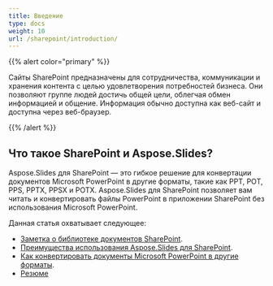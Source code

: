 ```yaml
---
title: Введение
type: docs
weight: 10
url: /sharepoint/introduction/
---
```


{{% alert color="primary" %}} 

Сайты SharePoint предназначены для сотрудничества, коммуникации и хранения контента с целью удовлетворения потребностей бизнеса. Они позволяют группе людей достичь общей цели, облегчая обмен информацией и общение. Информация обычно доступна как веб-сайт и доступна через веб-браузер. 

{{% /alert %}} 
## **Что такое SharePoint и Aspose.Slides?**
Aspose.Slides для SharePoint — это гибкое решение для конвертации документов Microsoft PowerPoint в другие форматы, такие как PPT, POT, PPS, PPTX, PPSX и POTX. Aspose.Slides для SharePoint позволяет вам читать и конвертировать файлы PowerPoint в приложении SharePoint без использования Microsoft PowerPoint. 

Данная статья охватывает следующее: 

- [Заметка о библиотеке документов SharePoint](/slides/sharepoint/sharepoint-document-library/).
- [Преимущества использования Aspose.Slides для SharePoint](/slides/sharepoint/benefits-of-using-aspose-slides-for-sharepoint/).
- [Как конвертировать документы Microsoft PowerPoint в другие форматы](/slides/sharepoint/converting-microsoft-powerpoint-documents-into-other-formats/).
- [Резюме](/slides/sharepoint/summary/)
